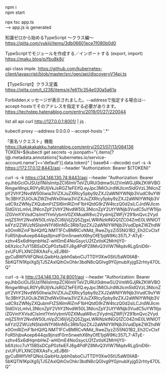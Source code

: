 npm i  
npm start  

npx tsc app.ts  
--> app.js is generated  

知識ゼロから始めるTypeScript 〜クラス編〜
https://qiita.com/yukiji/items/3db06601ece7f080b0d0

TypeScriptでモジュールを作成する／インポートする (export, import)
https://maku.blog/p/fbu8k8j/


api class imple.
https://github.com/kubernetes-client/javascript/blob/master/src/gen/api/discoveryV1Api.ts


【TypeScript】クラス定義
https://qiita.com/t_t238/items/e7e611c354e030a5a61a


Forbiddenメッセージが表示されました。--addressで指定する場合は--accept-hostsでそのアドレスを指定する必要があります。
https://techstep.hatenablog.com/entry/2019/01/27/220044

list all api
curl http://127.0.0.1:8001/ | jq .

kubectl proxy --address 0.0.0.0 --accept-hosts '.*'

「匿名リクエスト」機能
https://kakakakakku.hatenablog.com/entry/2021/07/13/084136
TOKEN=$(kubectl get secrets -o jsonpath="{.items[?(@.metadata.annotations['kubernetes\.io/service-account\.name']=='default')].data.token}" | base64 --decode)
curl -s -k https://172.17.0.12:8443/api --header "Authorization: Bearer ${TOKEN}"




curl -s -k https://34.146.130.74:8443/api --header "Authorization: Bearer eyJhbGciOiJSUzI1NiIsImtpZCI6ImVTeVZURUl3dmw5U2VmWGJjRkZKWVBORmgwWnpLR0YyRUljVkJsRGZ1eFEifQ.eyJpc3MiOiJrdWJlcm5ldGVzL3NlcnZpY2VhY2NvdW50Iiwia3ViZXJuZXRlcy5pby9zZXJ2aWNlYWNjb3VudC9uYW1lc3BhY2UiOiJkZWZhdWx0Iiwia3ViZXJuZXRlcy5pby9zZXJ2aWNlYWNjb3VudC9zZWNyZXQubmFtZSI6ImRlZmF1bHQtdG9rZW4tczQ0d2siLCJrdWJlcm5ldGVzLmlvL3NlcnZpY2VhY2NvdW50L3NlcnZpY2UtYWNjb3VudC5uYW1lIjoiZGVmYXVsdCIsImt1YmVybmV0ZXMuaW8vc2VydmljZWFjY291bnQvc2VydmljZS1hY2NvdW50LnVpZCI6IjVjZjQ5ZjgxLWRiNzktNGQ1ZC04ZmE0LWNlOTk4YzI2ZWUzNSIsInN1YiI6InN5c3RlbTpzZXJ2aWNlYWNjb3VudDpkZWZhdWx0OmRlZmF1bHQifQ.NMT1FCvBMRCvNMd_RweZlyzZi55NG1B2_Eh2CvCIxfFoR5hjbvAoep644qs9jinstF0rn5nwehX6hyOfE1jqW9Kc357L7-ATyE-xzhv4Sx6dHqmbHeZ-wH0mE4NoGsycU2fZxtIsK2MrHjY0-b6XzIcc7uY15BSsDCpP0zfaiEFJ8g4PdPZ8MvQ3VlW7MqdvRLgSniD6r-zvUFUFLXNCDRXAsFv_xEJB6I-gyCuBWfVltFQNoLQaibHzJpbh0aboCiJTTDY0Xw0StU5aW0llAB-5bKQTN1KpiXg5jTJ5ZAxlQihOxOhkr3bdN8cQGIvg9YGjmubXyjgS2rhty47OLQ"



curl -s -k http://34.146.130.74:8001/api --header "Authorization: Bearer eyJhbGciOiJSUzI1NiIsImtpZCI6ImVTeVZURUl3dmw5U2VmWGJjRkZKWVBORmgwWnpLR0YyRUljVkJsRGZ1eFEifQ.eyJpc3MiOiJrdWJlcm5ldGVzL3NlcnZpY2VhY2NvdW50Iiwia3ViZXJuZXRlcy5pby9zZXJ2aWNlYWNjb3VudC9uYW1lc3BhY2UiOiJkZWZhdWx0Iiwia3ViZXJuZXRlcy5pby9zZXJ2aWNlYWNjb3VudC9zZWNyZXQubmFtZSI6ImRlZmF1bHQtdG9rZW4tczQ0d2siLCJrdWJlcm5ldGVzLmlvL3NlcnZpY2VhY2NvdW50L3NlcnZpY2UtYWNjb3VudC5uYW1lIjoiZGVmYXVsdCIsImt1YmVybmV0ZXMuaW8vc2VydmljZWFjY291bnQvc2VydmljZS1hY2NvdW50LnVpZCI6IjVjZjQ5ZjgxLWRiNzktNGQ1ZC04ZmE0LWNlOTk4YzI2ZWUzNSIsInN1YiI6InN5c3RlbTpzZXJ2aWNlYWNjb3VudDpkZWZhdWx0OmRlZmF1bHQifQ.NMT1FCvBMRCvNMd_RweZlyzZi55NG1B2_Eh2CvCIxfFoR5hjbvAoep644qs9jinstF0rn5nwehX6hyOfE1jqW9Kc357L7-ATyE-xzhv4Sx6dHqmbHeZ-wH0mE4NoGsycU2fZxtIsK2MrHjY0-b6XzIcc7uY15BSsDCpP0zfaiEFJ8g4PdPZ8MvQ3VlW7MqdvRLgSniD6r-zvUFUFLXNCDRXAsFv_xEJB6I-gyCuBWfVltFQNoLQaibHzJpbh0aboCiJTTDY0Xw0StU5aW0llAB-5bKQTN1KpiXg5jTJ5ZAxlQihOxOhkr3bdN8cQGIvg9YGjmubXyjgS2rhty47OLQ"